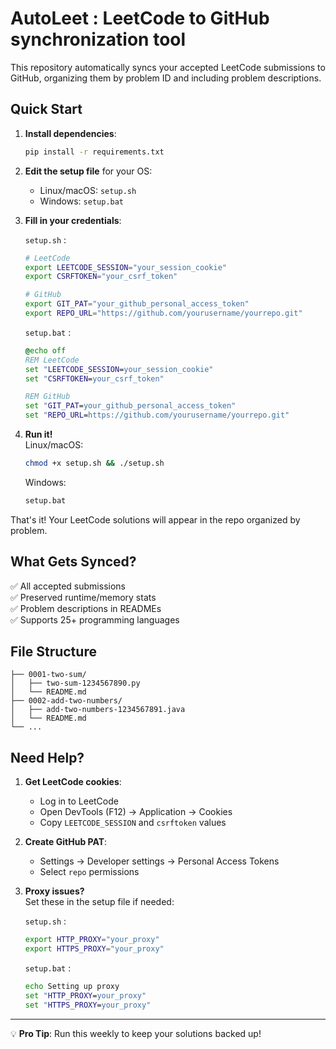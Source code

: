 # AutoLeet : LeetCode to GitHub synchronization tool

This repository automatically syncs your accepted LeetCode submissions to GitHub, organizing them by problem ID and including problem descriptions.

## Quick Start

1. **Install dependencies**:
   ```bash
   pip install -r requirements.txt
   ```

2. **Edit the setup file** for your OS:
   - Linux/macOS: `setup.sh`
   - Windows: `setup.bat`

3. **Fill in your credentials**:
    
   `setup.sh` :
   ```bash
   # LeetCode
   export LEETCODE_SESSION="your_session_cookie"
   export CSRFTOKEN="your_csrf_token"
   
   # GitHub
   export GIT_PAT="your_github_personal_access_token"
   export REPO_URL="https://github.com/yourusername/yourrepo.git"
   ```

   `setup.bat` :
   ```bat
   @echo off
   REM LeetCode
   set "LEETCODE_SESSION=your_session_cookie"
   set "CSRFTOKEN=your_csrf_token"

   REM GitHub
   set "GIT_PAT=your_github_personal_access_token"
   set "REPO_URL=https://github.com/yourusername/yourrepo.git"
   ```

4. **Run it!**  
   Linux/macOS:
   ```bash
   chmod +x setup.sh && ./setup.sh
   ```
   
   Windows:
   ```bat
   setup.bat
   ```

That's it! Your LeetCode solutions will appear in the repo organized by problem.

## What Gets Synced?

✅ All accepted submissions  
✅ Preserved runtime/memory stats  
✅ Problem descriptions in READMEs  
✅ Supports 25+ programming languages  

## File Structure

```
├── 0001-two-sum/
│   ├── two-sum-1234567890.py
│   └── README.md
├── 0002-add-two-numbers/
│   ├── add-two-numbers-1234567891.java
│   └── README.md
└── ...
```

## Need Help?

1. **Get LeetCode cookies**:
   - Log in to LeetCode
   - Open DevTools (F12) → Application → Cookies
   - Copy `LEETCODE_SESSION` and `csrftoken` values

2. **Create GitHub PAT**:
   - Settings → Developer settings → Personal Access Tokens
   - Select `repo` permissions

3. **Proxy issues?**  
   Set these in the setup file if needed:
   
   `setup.sh` :
   ```bash
   export HTTP_PROXY="your_proxy"
   export HTTPS_PROXY="your_proxy"
   ```

   `setup.bat` :
   ```bat
   echo Setting up proxy
   set "HTTP_PROXY=your_proxy"
   set "HTTPS_PROXY=your_proxy"
   ```

---

💡 **Pro Tip**: Run this weekly to keep your solutions backed up!
